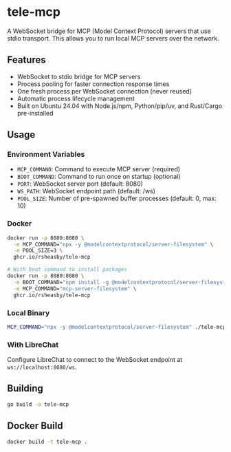 # tele-mcp

A WebSocket bridge for MCP (Model Context Protocol) servers that use stdio transport. This allows you to run local MCP servers over the network.

## Features

- WebSocket to stdio bridge for MCP servers
- Process pooling for faster connection response times
- One fresh process per WebSocket connection (never reused)
- Automatic process lifecycle management
- Built on Ubuntu 24.04 with Node.js/npm, Python/pip/uv, and Rust/Cargo pre-installed

## Usage

### Environment Variables

- `MCP_COMMAND`: Command to execute MCP server (required)
- `BOOT_COMMAND`: Command to run once on startup (optional)
- `PORT`: WebSocket server port (default: 8080)
- `WS_PATH`: WebSocket endpoint path (default: /ws)
- `POOL_SIZE`: Number of pre-spawned buffer processes (default: 0, max: 10)

### Docker

```bash
docker run -p 8080:8080 \
  -e MCP_COMMAND="npx -y @modelcontextprotocol/server-filesystem" \
  -e POOL_SIZE=3 \
  ghcr.io/rsheasby/tele-mcp

# With boot command to install packages
docker run -p 8080:8080 \
  -e BOOT_COMMAND="npm install -g @modelcontextprotocol/server-filesystem" \
  -e MCP_COMMAND="mcp-server-filesystem" \
  ghcr.io/rsheasby/tele-mcp
```

### Local Binary

```bash
MCP_COMMAND="npx -y @modelcontextprotocol/server-filesystem" ./tele-mcp
```

### With LibreChat

Configure LibreChat to connect to the WebSocket endpoint at `ws://localhost:8080/ws`.

## Building

```bash
go build -o tele-mcp
```

## Docker Build

```bash
docker build -t tele-mcp .
```